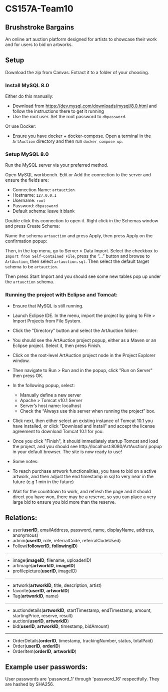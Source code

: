 # CS157A-Team10

## Brushstroke Bargains
An online art auction platform designed for artists to showcase their work and for users to bid on artworks.

## Setup
Download the zip from Canvas. Extract it to a folder of your choosing.

### Install MySQL 8.0

Either do this manually:
+ Download from https://dev.mysql.com/downloads/mysql/8.0.html and follow the instructions there to get it running
+ Use the root user. Set the root password to `dbpassword`.

Or use Docker:
+ Ensure you have docker + docker-compose. Open a terminal in the `ArtAuction` directory and then run `docker compose up`.

### Setup MySQL 8.0
Run the MySQL server via your preferred method.

Open MySQL workbench. Edit or Add the connection to the server and ensure the fields are:

- Connection Name: `artauction`
- Hostname: `127.0.0.1`
- Username: `root`
- Password: `dbpassword`
- Default schema: leave it blank

Double click this connection to open it. Right click in the Schemas window and press Create Schema:

Name the schema `artauction` and press Apply, then press Apply on the confirmation popup:

Then, in the top menu, go to Server > Data Import. Select the checkbox to `Import from Self-Contained File`, press the “…” button and browse to `ArtAuction`, then select `artauction.sql`. Then select the default target schema to be `artauction`.

Then press Start Import and you should see some new tables pop up under the `artauction` schema.


### Running the project with Eclipse and Tomcat:

- Ensure that MySQL is still running.
- Launch Eclipse IDE. In the menu, import the project by going to File > Import Projects from File System.
- Click the "Directory" button and select the ArtAuction folder:
- You should see the ArtAuction project popup, either as a Maven or an Eclipse project. Select it, then press Finish.
- Click on the root-level ArtAuction project node in the Project Explorer window.
- Then navigate to Run > Run and in the popup, click "Run on Server" then press OK.
- In the following popup, select:
    - Manually define a new server
    - Apache > Tomcat v10.1 Server
    - Server’s host name: localhost
    - Check the “Always use this server when running the project” box.

- Click next, then either select an existing instance of Tomcat 10.1 you have installed, or click "Download and Install" and accept the license agreement to download Tomcat 10.1 for you.
- Once you click "Finish", it should immediately startup Tomcat and load the project, and you should see http://localhost:8080/ArtAuction/ popup in your default browser. The site is now ready to use!

- Some notes:
- To reach purchase artwork functionalities, you have to bid on a active artwork, and then adjust the end timestamp in sql to very near in the future (e.g 1 min in the future)
- Wait for the countdown to work, and refresh the page and it should direct you have won, there may be a reserve, so you can place a very large bid to ensure you bid more than the reserve. 

## Relations:

- user(**userID**, emailAddress, password, name, displayName, address, anonymous)
- admin(**userID**, role, referralCode, referralCodeUsed)
- Follow(**followerID**, **followingID**)

---
- image(**imageID**, filename, uploaderID)
- artimage(**artworkID**, **imageID**)
- profilepicture(**userID**, imageID)

---

- artwork(**artworkID**, title, description, artist)
- favorite(**userID**, **artworkID**)
- Tag(**artworkID**, name)

---

- auctiondetails(**artworkID**, startTimestamp, endTimestamp, amount, startingPrice, reserve, result)
- auction(**userID**, **artworkID**)
- bid(**userID**, **artworkID**, timestamp, bidAmount)

---

- OrderDetails(**orderID**, timestamp, trackingNumber, status, totalPaid)
- Order(**userID**, **orderID**)
- OrderItem(**orderID**, **artworkID**)

## Example user passwords:

User passwords are 'password\_1' through 'password\_16' respectfully. They are hashed by SHA256.

